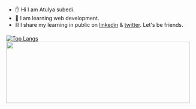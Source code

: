 - ✋ Hi I am Atulya subedi.
- 📖 I am learning web development. 
- ⛓ I share my learning in public on [linkedin](https://www.linkedin.com/in/atul-subedi-475563247/) & [twitter](https://twitter.com/atulsubedi15). Let's be friends.

<p>

[![Top Langs](https://github-readme-stats.vercel.app/api/top-langs/?username=atulsubedi&layout=compact)]()
  <img align="left" width="490" height="165" src="https://github-readme-stats.vercel.app/api?username=atulsubedi&show_icons=true&hide_border=false&line_height=20&title_color=f69673&icon_color=1b93c9&show_owner=true"/>
 
</p>
